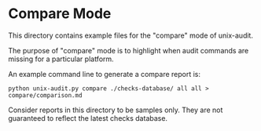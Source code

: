 # Compare Mode

This directory contains example files for the "compare" mode of unix-audit.

The purpose of "compare" mode is to highlight when audit commands are missing for a particular platform.

An example command line to generate a compare report is:

```
python unix-audit.py compare ./checks-database/ all all > compare/comparison.md
```

Consider reports in this directory to be samples only. They are not guaranteed to reflect the latest checks database.
